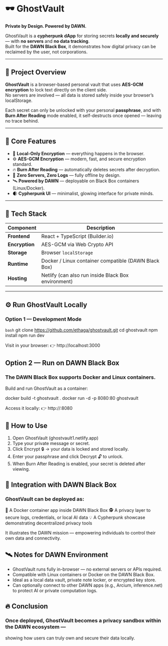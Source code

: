 # 🕶️ GhostVault  
**Private by Design. Powered by DAWN.**

GhostVault is a **cypherpunk dApp** for storing secrets **locally and securely** — with **no servers** and **no data tracking**.  
Built for the **DAWN Black Box**, it demonstrates how digital privacy can be reclaimed by the user, not corporations.

---

## 🚀 Project Overview

**GhostVault** is a browser-based personal vault that uses **AES-GCM encryption** to lock text directly on the client side.  
No servers are involved — all data is stored safely inside your browser’s localStorage.

Each secret can only be unlocked with your personal **passphrase**, and with **Burn After Reading** mode enabled, it self-destructs once opened — leaving no trace behind.

---

## 🧠 Core Features

- 🔐 **Local-Only Encryption** — everything happens in the browser.  
- ⚙️ **AES-GCM Encryption** — modern, fast, and secure encryption standard.  
- 🔥 **Burn After Reading** — automatically deletes secrets after decryption.  
- 🧱 **Zero Servers, Zero Logs** — fully offline by design.  
- 🛰️ **Powered by DAWN** — deployable on Black Box containers (Linux/Docker).  
- 🌒 **Cypherpunk UI** — minimalist, glowing interface for private minds.

---

## 🧰 Tech Stack

| Component | Description |
|------------|-------------|
| **Frontend** | React + TypeScript (Builder.io) |
| **Encryption** | AES-GCM via Web Crypto API |
| **Storage** | Browser `localStorage` |
| **Runtime** | Docker / Linux container compatible (DAWN Black Box) |
| **Hosting** | Netlify (can also run inside Black Box environment) |

---

## ⚙️ Run GhostVault Locally

### Option 1 — Development Mode

```bash```
git clone https://github.com/ethaga/ghostvault.git
cd ghostvault
npm install
npm run dev

Visit in your browser:
👉 http://localhost:3000

## Option 2 — Run on DAWN Black Box

### The DAWN Black Box supports Docker and Linux containers.
Build and run GhostVault as a container:

docker build -t ghostvault .
docker run -d -p 8080:80 ghostvault

Access it locally:
👉 http://<blackbox-local-ip>:8080

## 🧭 How to Use

1. Open GhostVault (ghostvault1.netlify.app)
2. Type your private message or secret.
3. Click Encrypt 🔒 → your data is locked and stored locally.
4. Enter your passphrase and click Decrypt 🔓 to unlock.
5. When Burn After Reading is enabled, your secret is deleted after viewing.


## 🧩 Integration with DAWN Black Box

### GhostVault can be deployed as:

🧱 A Docker container app inside DAWN Black Box
🕵️ A privacy layer to secure logs, credentials, or local AI data
💡 A Cypherpunk showcase demonstrating decentralized privacy tools

It illustrates the DAWN mission — empowering individuals to control their own data and connectivity.

## 🛰️ Notes for DAWN Environment

- GhostVault runs fully in-browser — no external servers or APIs required.
- Compatible with Linux containers or Docker on the DAWN Black Box.
- Ideal as a local data vault, private note locker, or encrypted key store.
- Can optionally connect to other DAWN apps (e.g., Arcium, inference.net) to protect AI or private computation logs.

## 🔥 Conclusion

### Once deployed, GhostVault becomes a privacy sandbox within the DAWN ecosystem —
showing how users can truly own and secure their data locally.





